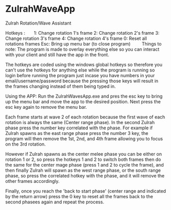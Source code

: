 # ZulrahWaveApp

Zulrah Rotation/Wave Assistant

Hotkeys :
        1: Change rotation 1's frame
        2: Change rotation 2's frame
        3: Change rotation 3's frame
        4: Change rotation 4's frame
        0: Reset all rotations frames
        Esc: Bring up menu bar (to close program)
        
Things to note: 
The program is made to overlay everything else so you can interact with your client and still have the app in the front.

The hotkeys are coded using the windows global hotkeys so therefore you can't use the hotkeys for anything else while the program is
running so login before running the program just incase you have numbers in your email/username/password because the pressing those keys
will result in the frames changing instead of them being typed in.
        

Using the APP:
Run the ZulrahWavesApp.exe and pres the esc key to bring up the menu bar and move the app to the desired position.
Next press the esc key again to remove the menu bar. 

Each frame starts at wave 2 of each rotation because the first wave of each rotation is always the same (Center range phase).
In the second Zulrah phase press the number key correlated with the phase. For example if Zulrah spawns as the east range phase
press the number 3 key, the program will then remove the 1st, 2nd, and 4th frame allowing you to focus on the 3rd rotation.

However if Zulrah spawns as the center melee phase you can be either on rotation 1 or 2, so press the hotkeys 1 and 2 to switch both frames
then do the same for the center mage phase (press 1 and 2 to cycle the frame), and then finally Zulrah will spawn as the west range phase,
or the south range phase, so press the correlated hotkey with the phase, and it will remove the other frames accordingly.

Finally, once you reach the 'back to start phase' (center range and indicated by the return arrow) press the 0 key to reset all the frames
back to the second phasees again and repeat the process.


